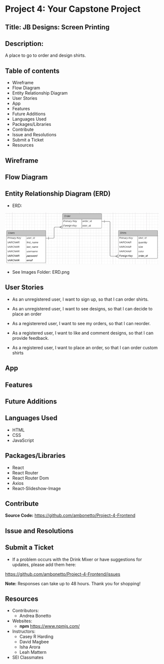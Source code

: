 # Project 4: Your Capstone Project

## Title: JB Designs: Screen Printing

## Description: 
A place to go to order and design shirts.

## Table of contents
* Wireframe
* Flow Diagram
* Entity Relationship Diagram
* User Stories
* App
* Features
* Future Additions
* Languages Used
* Packages/Libraries
* Contribute
* Issue and Resolutions
* Submit a Ticket
* Resources

## Wireframe

## Flow Diagram

## Entity Relationship Diagram (ERD)

* ERD:

![alt text](https://github.com/ambonetto/Project-4-Frontend/blob/master/Images/ERD.png)

* See Images Folder: ERD.png

## User Stories

* As an unregistered user, I want to sign up, so that I can order shirts.

* As an unregistered user, I want to see designs, so that I can decide to place an order

* As a registerered user, I want to see my orders, so that I can reorder.

* As a registered user, I want to like and comment designs, so that I can provide feedback.

* As a registered user, I want to place an order, so that I can order custom shirts

## App

## Features

## Future Additions

## Languages Used

* HTML
* CSS
* JavaScript

## Packages/Libraries

* React
* React Router
* React Router Dom
* Axios
* React-Slideshow-Image

## Contribute

**Source Code:** https://github.com/ambonetto/Project-4-Frontend

## Issue and Resolutions

## Submit a Ticket

* If a problem occurs with the Drink Mixer or have suggestions for updates, please add them here: 

https://github.com/ambonetto/Project-4-Frontend/issues

**Note:** Responses can take up to 48 hours. Thank you for shopping! 

## Resources

* Contributors:
    - Andrea Bonetto
* Websites:
    - **npm** https://www.npmjs.com/
* Instructors: 
    - Casey R Harding
    - David Magbee
    - Isha Arora
    - Leah Mattern
* SEI Classmates